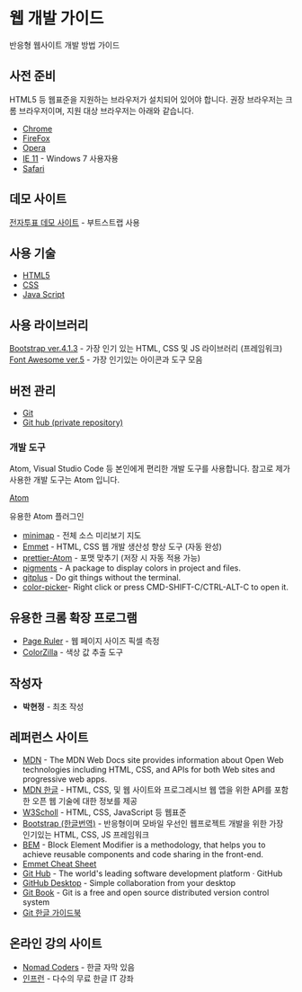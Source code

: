 # 웹 개발 가이드

반응형 웹사이트 개발 방법 가이드

## 사전 준비

HTML5 등 웹표준을 지원하는 브라우저가 설치되어 있어야 합니다.
권장 브라우저는 크롬 브라우저이며, 지원 대상 브라우저는 아래와 같습니다.

- [Chrome](https://www.google.com/chrome/)
- [FireFox](https://www.mozilla.org/firefox/)
- [Opera](https://www.opera.com)
- [IE 11](https://support.microsoft.com/ko-kr/help/17621/internet-explorer-downloads) - Windows 7 사용자용
- [Safari](https://www.apple.com/kr/safari/)

## 데모 사이트

[전자투표 데모 사이트](https://coolitea.github.io/evote-clone-with-bootstrap/) - 부트스트랩 사용

## 사용 기술

- [HTML5](https://www.w3schools.com/html/)
- [CSS](https://www.w3schools.com/css/)
- [Java Script](https://www.w3schools.com/js/)

## 사용 라이브러리

[Bootstrap ver.4.1.3](https://getbootstrap.com/) - 가장 인기 있는 HTML, CSS 및 JS 라이브러리 (프레임워크)
[Font Awesome ver.5](http://fontawesome.io) - 가장 인기있는 아이콘과 도구 모음

## 버전 관리

- [Git](https://git-scm.com/)
- [Git hub (private repository)](https://github.com)

### 개발 도구

Atom, Visual Studio Code 등 본인에게 편리한 개발 도구를 사용합니다. 참고로 제가 사용한 개발 도구는 Atom 입니다.

[Atom](https://atom.io/)

유용한 Atom 플러그인

- [minimap](https://atom.io/packages/minimap) - 전체 소스 미리보기 지도
- [Emmet](https://docs.emmet.io/) - HTML, CSS 웹 개발 생산성 향상 도구 (자동 완성)
- [prettier-Atom](https://atom.io/packages/prettier-atom) - 포맷 맞추기 (저장 시 자동 적용 가능)
- [pigments](https://atom.io/packages/pigments) - A package to display colors in project and files.
- [gitplus](https://atom.io/packages/git-plus) - Do git things without the terminal.
- [color-picker](https://atom.io/packages/color-picker)- Right click or press CMD-SHIFT-C/CTRL-ALT-C to open it.

## 유용한 크롬 확장 프로그램

- [Page Ruler](https://chrome.google.com/webstore/detail/page-ruler/emliamioobfffbgcfdchabfibonehkme/related?hl=en) - 웹 페이지 사이즈 픽셀 측정
- [ColorZilla](https://chrome.google.com/webstore/detail/colorzilla/bhlhnicpbhignbdhedgjhgdocnmhomnp/related?hl=en) - 색상 값 추출 도구

## 작성자

- **박현정** - 최초 작성

## 레퍼런스 사이트

- [MDN](https://developer.mozilla.org/en-US/docs/Web/) - The MDN Web Docs site provides information about Open Web technologies including HTML, CSS, and APIs for both Web sites and progressive web apps.
- [MDN 한글](https://developer.mozilla.org/ko/) - HTML, CSS, 및 웹 사이트와 프로그레시브 웹 앱을 위한 API를 포함한 오픈 웹 기술에 대한 정보를 제공
- [W3Scholl](https://www.w3schools.com/) - HTML, CSS, JavaScript 등 웹표준
- [Bootstrap (한글번역)](http://bootstrapk.com/) - 반응형이며 모바일 우선인 웹프로젝트 개발을 위한 가장 인기있는 HTML, CSS, JS 프레임워크
- [BEM](http://getbem.com/) - Block Element Modifier is a methodology, that helps you to achieve reusable components and code sharing in the front-end.
- [Emmet Cheat Sheet](https://docs.emmet.io/cheat-sheet/)
- [Git Hub](https://github.com/) - The world's leading software development platform · GitHub
- [GitHub Desktop](https://desktop.github.com/) - Simple collaboration from your desktop
- [Git Book](https://git-scm.com/book/en/v2) - Git is a free and open source distributed version control system
- [Git 한글 가이드북](https://git-scm.com/book/ko/v2)

## 온라인 강의 사이트

- [Nomad Coders](https://academy.nomadcoders.co/) - 한글 자막 있음
- [인프런](https://www.inflearn.com/) - 다수의 무료 한글 IT 강좌
